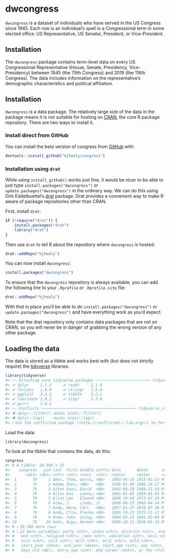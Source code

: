 
<!-- README.md is generated from README.Rmd. Please edit that file -->

# dwcongress

`dwcongress` is a dataset of individuals who have served in the US
Congress since 1945. Each row is an individual’s spell in a
Congressional term in some elected office: US Representative, US
Senator, President, or Vice-President.

## Installation

The `dwcongress` package contains term-level data on every US
Congressional Representative (House, Senate, Presidency,
Vice-Presidency) between 1945 (the 79th Congress) and 2019 (the 116th
Congress). The data includes information on the representative’s
demographic characteristics and political affiliation.

## Installation

`dwcongress` is a data package. The relatively large size of the data in
the package means it is not suitable for hosting on
[CRAN](https://cran.r-project.org/), the core R package repository.
There are two ways to install it.

### Install direct from GitHub

You can install the beta version of congress from
[GitHub](https://github.com/kjhealy/congress) with:

``` r
devtools::install_github("kjhealy/congress")
```

### Installation using `drat`

While using `install_github()` works just fine, it would be nicer to be
able to just type `install.packages("dwcongress")` or
`update.packages("dwcongress")` in the ordinary way. We can do this
using Dirk Eddelbuettel’s
[drat](http://eddelbuettel.github.io/drat/DratForPackageUsers.html)
package. Drat provides a convenient way to make R aware of package
repositories other than CRAN.

First, install `drat`:

``` r
if (!require("drat")) {
    install.packages("drat")
    library("drat")
}
```

Then use `drat` to tell R about the repository where `dwcongress` is
hosted:

``` r
drat::addRepo("kjhealy")
```

You can now install `dwcongress`:

``` r
install.packages("dwcongress")
```

To ensure that the `dwcongress` repository is always available, you can
add the following line to your `.Rprofile` or `.Rprofile.site` file:

``` r
drat::addRepo("kjhealy")
```

With that in place you’ll be able to do `install.packages("dwcongress")`
or `update.packages("dwcongress")` and have everything work as you’d
expect.

Note that the drat repository only contains data packages that are not
on CRAN, so you will never be in danger of grabbing the wrong version of
any other package.

## Loading the data

The data is stored as a tibble and works best with (but does not
strictly require) the [tidyverse](http://tidyverse.org/) libraries.

``` r
library(tidyverse)
#> ── Attaching core tidyverse packages ──────────────────────── tidyverse 2.0.0 ──
#> ✔ dplyr     1.1.3     ✔ readr     2.1.4
#> ✔ forcats   1.0.0     ✔ stringr   1.5.0
#> ✔ ggplot2   3.4.3     ✔ tibble    3.2.1
#> ✔ lubridate 1.9.2     ✔ tidyr     1.3.0
#> ✔ purrr     1.0.2     
#> ── Conflicts ────────────────────────────────────────── tidyverse_conflicts() ──
#> ✖ dplyr::filter() masks stats::filter()
#> ✖ dplyr::lag()    masks stats::lag()
#> ℹ Use the conflicted package (<http://conflicted.r-lib.org/>) to force all conflicts to become errors
```

Load the data:

``` r
library(dwcongress)
```

To look at the tibble that contains the data, do this:

``` r
congress
#> # A tibble: 20,598 × 32
#>    congress   pid last  first middle suffix born       death      sex   position
#>       <dbl> <dbl> <chr> <chr> <chr>  <chr>  <date>     <date>     <chr> <chr>   
#>  1       79     1 Aber… Thom… Gerst… <NA>   1903-05-16 1953-01-23 M     U.S. Re…
#>  2       79     2 Adams Sher… <NA>   <NA>   1899-01-08 1986-10-27 M     U.S. Re…
#>  3       79     3 Aiken Geor… David  <NA>   1892-08-20 1984-11-19 M     U.S. Se…
#>  4       79     4 Allen Asa   Leona… <NA>   1891-01-05 1969-01-05 M     U.S. Re…
#>  5       79     5 Allen Leo   Elwood <NA>   1898-10-05 1973-01-19 M     U.S. Re…
#>  6       79     6 Almo… J.    Linds… Jr.    1898-06-15 1986-04-14 M     U.S. Re…
#>  7       79     7 Ande… Herm… Carl   <NA>   1897-01-27 1978-07-26 M     U.S. Re…
#>  8       79     8 Ande… Clin… Presba <NA>   1895-10-23 1975-11-11 M     U.S. Re…
#>  9       79     9 Ande… John  Zuing… <NA>   1904-03-22 1981-02-09 M     U.S. Re…
#> 10       79    10 Andr… Augu… Herman <NA>   1890-10-11 1958-01-14 M     U.S. Re…
#> # ℹ 20,588 more rows
#> # ℹ 22 more variables: party <chr>, state <chr>, district <chr>, start <date>,
#> #   end <chr>, religion <chr>, race <chr>, education <chr>, occ1 <chr>,
#> #   occ2 <chr>, occ3 <chr>, mil1 <chr>, mil2 <chr>, mil3 <chr>,
#> #   start_year <date>, end_year <date>, start_age <int>, poc <chr>,
#> #   days_old <dbl>, entry_age <int>, end_career <date>, yr_fac <fct>
```
